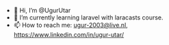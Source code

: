 - 👋 Hi, I’m @UgurUtar
- 🌱 I’m currently learning laravel with laracasts course.
- 📫 How to reach me: ugur-2003@live.nl, https://www.linkedin.com/in/ugur-utar/
